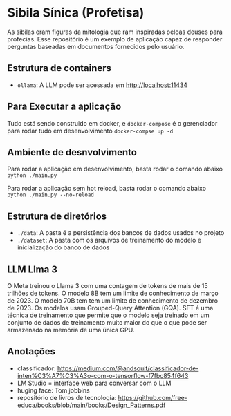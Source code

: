 # Sibila Sínica (Profetisa)

As sibilas eram figuras da mitologia que ram inspiradas peloas deuses para profecias.
Esse repositório é um exemplo de aplicação capaz de responder perguntas baseadas em documentos fornecidos pelo usuário.

## Estrutura de containers

- `ollama`: A LLM pode ser acessada em <http://localhost:11434>

## Para Executar a aplicação

Tudo está sendo construido em docker, e `docker-compose` é o gerenciador para rodar tudo em desenvolvimento
```docker-compse up -d```

## Ambiente de desnvolvimento

Para rodar a aplicação em desenvolvimento, basta rodar o comando abaixo
``` python ./main.py ```

Para rodar a aplicação sem hot reload, basta rodar o comando abaixo
``` python ./main.py --no-reload ```

## Estrutura de diretórios

- `./data`: A pasta é a persistência dos bancos de dados usados no projeto
- `./dataset`: A pasta com os arquivos de treinamento do modelo e inicialização do banco de dados

## LLM Llma 3

O Meta treinou o Llama 3 com uma contagem de tokens de mais de 15 trilhões de tokens.
O modelo 8B tem um limite de conhecimento de março de 2023.
O modelo 70B tem tem um limite de conhecimento de dezembro de 2023.
Os modelos usam Grouped-Query Attention (GQA).
SFT é uma técnica de treinamento que permite que o modelo seja treinado em um conjunto de dados de treinamento muito maior do que o que pode ser armazenado na memória de uma única GPU.

## Anotações

- classificador: <https://medium.com/@andsouit/classificador-de-inten%C3%A7%C3%A3o-com-o-tensorflow-f7fbc854f643>
- LM Studio = interface web para conversar com  o LLM
- huging face: Tom jobbins
- repositório de livros de tecnologia: <https://github.com/free-educa/books/blob/main/books/Design_Patterns.pdf>